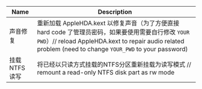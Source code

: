 | Name         | Description                                                  |
| ------------ | ------------------------------------------------------------ |
| 声音修复     | 重新加载 AppleHDA.kext 以修复声音（为了方便直接 hard code 了管理员密码，如果要使用需要自行修改 `YOUR PWD`）// reload AppleHDA.kext to repair audio related problem (need to change `YOUR_PWD` to your password) |
| 挂载NTFS读写 | 将已经以只读方式挂载的NTFS分区重新挂载为读写模式 // remount a read-only NTFS disk part as rw mode |

